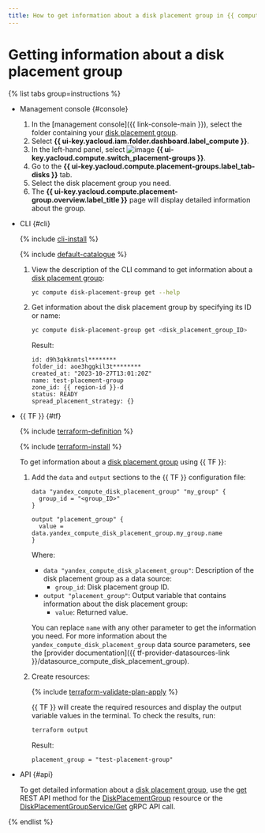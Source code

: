 ```yaml
---
title: How to get information about a disk placement group in {{ compute-full-name }}
---
```


# Getting information about a disk placement group


{% list tabs group=instructions %}

- Management console {#console}

  1. In the [management console]({{ link-console-main }}), select the folder containing your [disk placement group](../../concepts/disk-placement-group.md).
  1. Select **{{ ui-key.yacloud.iam.folder.dashboard.label_compute }}**.
  1. In the left-hand panel, select ![image](../../../_assets/console-icons/copy-transparent.svg) **{{ ui-key.yacloud.compute.switch_placement-groups }}**.
  1. Go to the **{{ ui-key.yacloud.compute.placement-groups.label_tab-disks }}** tab.
  1. Select the disk placement group you need.
  1. The **{{ ui-key.yacloud.compute.placement-group.overview.label_title }}** page will display detailed information about the group.

- CLI {#cli}

  {% include [cli-install](../../../_includes/cli-install.md) %}

  {% include [default-catalogue](../../../_includes/default-catalogue.md) %}

  1. View the description of the CLI command to get information about a [disk placement group](../../concepts/disk-placement-group.md):

      ```bash
      yc compute disk-placement-group get --help
      ```

  1. Get information about the disk placement group by specifying its ID or name:

      ```bash
      yc compute disk-placement-group get <disk_placement_group_ID>
      ```

      Result:

      ```text
      id: d9h3qkknmtsl********
      folder_id: aoe3hggkil3t********
      created_at: "2023-10-27T13:01:20Z"
      name: test-placement-group
      zone_id: {{ region-id }}-d
      status: READY
      spread_placement_strategy: {}
      ```

- {{ TF }} {#tf}

  {% include [terraform-definition](../../../_tutorials/_tutorials_includes/terraform-definition.md) %}

  {% include [terraform-install](../../../_includes/terraform-install.md) %}

  To get information about a [disk placement group](../../concepts/disk-placement-group.md) using {{ TF }}:

  1. Add the `data` and `output` sections to the {{ TF }} configuration file:

      ```hcl
      data "yandex_compute_disk_placement_group" "my_group" {
        group_id = "<group_ID>"
      }

      output "placement_group" {
        value = data.yandex_compute_disk_placement_group.my_group.name
      }
      ```

      Where:

      * `data "yandex_compute_disk_placement_group"`: Description of the disk placement group as a data source:
        * `group_id`: Disk placement group ID.
      * `output "placement_group"`: Output variable that contains information about the disk placement group:
        * `value`: Returned value.

      You can replace `name` with any other parameter to get the information you need. For more information about the `yandex_compute_disk_placement_group` data source parameters, see the [provider documentation]({{ tf-provider-datasources-link }}/datasource_compute_disk_placement_group).

  1. Create resources:

      {% include [terraform-validate-plan-apply](../../../_tutorials/_tutorials_includes/terraform-validate-plan-apply.md) %}

      {{ TF }} will create the required resources and display the output variable values in the terminal. To check the results, run:

      ```bash
      terraform output
      ```

      Result:

      ```text
      placement_group = "test-placement-group"
      ```

- API {#api}

  To get detailed information about a [disk placement group](../../concepts/disk-placement-group.md), use the [get](../../api-ref/DiskPlacementGroup/get.md) REST API method for the [DiskPlacementGroup](../../api-ref/DiskPlacementGroup/index.md) resource or the [DiskPlacementGroupService/Get](../../api-ref/grpc/disk_placement_group_service.md#Get) gRPC API call.

{% endlist %}